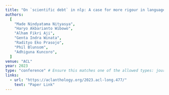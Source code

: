 ```yaml
---
title: "On `scientific debt` in nlp: A case for more rigour in language model pre-training research"
authors:
  [
    "Made Nindyatama Nityasya",
    "Haryo Akbarianto Wibowo",
    "Alham Fikri Aji",
    "Genta Indra Winata",
    "Radityo Eko Prasojo",
    "Phil Blunsom",
    "Adhiguna Kuncoro",
  ]
venue: "ACL"
year: 2023
type: "conference" # Ensure this matches one of the allowed types: journal, conference, preprint, workshop
links:
  - url: "https://aclanthology.org/2023.acl-long.477/"
    text: "Paper Link"
---
```



